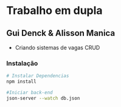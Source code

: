 # Trabalho em dupla
## Gui Denck & Alisson Manica

- Criando sistemas de vagas CRUD

### Instalação

```bash
# Instalar Dependencias
npm install

#Iniciar back-end
json-server --watch db.json

```